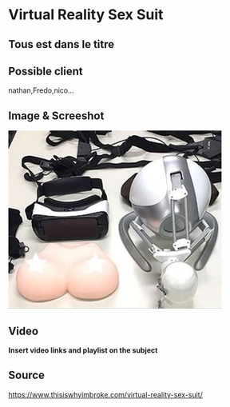 # Virtual Reality Sex Suit
## Tous est dans le titre



## Possible client
nathan,Fredo,nico...


## Image & Screeshot
![a](vr-sex-suit-components.jpg)

## Video
__Insert video links and playlist on the subject__

## Source 
https://www.thisiswhyimbroke.com/virtual-reality-sex-suit/